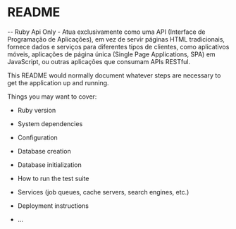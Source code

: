 # README

-- Ruby Api Only - Atua exclusivamente como uma API (Interface de Programação de Aplicações), em vez de servir páginas HTML tradicionais, fornece dados e serviços para diferentes tipos de clientes, como aplicativos móveis, aplicações de página única (Single Page Applications, SPA) em JavaScript, ou outras aplicações que consumam APIs RESTful.

This README would normally document whatever steps are necessary to get the
application up and running.

Things you may want to cover:

* Ruby version

* System dependencies

* Configuration

* Database creation

* Database initialization

* How to run the test suite

* Services (job queues, cache servers, search engines, etc.)

* Deployment instructions

* ...
